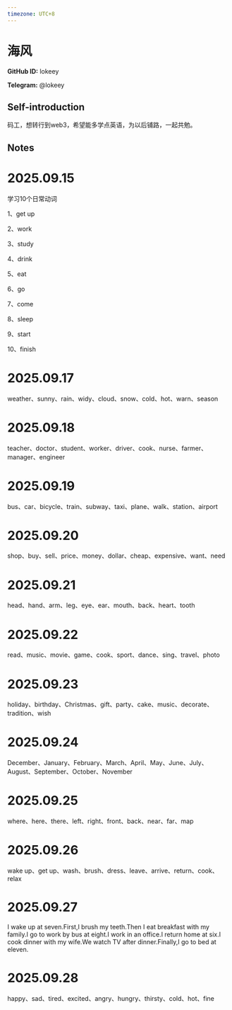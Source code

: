 ```yaml
---
timezone: UTC+8
---
```


# 海风

**GitHub ID:** lokeey

**Telegram:** @lokeey

## Self-introduction

码工，想转行到web3，希望能多学点英语，为以后铺路，一起共勉。

## Notes
<!-- Content_START -->
# 2025.09.15
<!-- DAILY_CHECKIN_2025-09-15_START -->
学习10个日常动词

1、get up

2、work

3、study

4、drink

5、eat

6、go

7、come

8、sleep

9、start

10、finish
<!-- DAILY_CHECKIN_2025-09-15_END -->


# 2025.09.17
<!-- DAILY_CHECKIN_2025-09-17_START -->
weather、sunny、rain、widy、cloud、snow、cold、hot、warn、season
<!-- DAILY_CHECKIN_2025-09-17_END -->


# 2025.09.18
<!-- DAILY_CHECKIN_2025-09-18_START -->
teacher、doctor、student、worker、driver、cook、nurse、farmer、manager、engineer
<!-- DAILY_CHECKIN_2025-09-18_END -->


# 2025.09.19
<!-- DAILY_CHECKIN_2025-09-19_START -->
bus、car、bicycle、train、subway、taxi、plane、walk、station、airport
<!-- DAILY_CHECKIN_2025-09-19_END -->


# 2025.09.20
<!-- DAILY_CHECKIN_2025-09-20_START -->
shop、buy、sell、price、money、dollar、cheap、expensive、want、need
<!-- DAILY_CHECKIN_2025-09-20_END -->


# 2025.09.21
<!-- DAILY_CHECKIN_2025-09-21_START -->
head、hand、arm、leg、eye、ear、mouth、back、heart、tooth
<!-- DAILY_CHECKIN_2025-09-21_END -->


# 2025.09.22
<!-- DAILY_CHECKIN_2025-09-22_START -->
read、music、movie、game、cook、sport、dance、sing、travel、photo
<!-- DAILY_CHECKIN_2025-09-22_END -->


# 2025.09.23
<!-- DAILY_CHECKIN_2025-09-23_START -->
holiday、birthday、Christmas、gift、party、cake、music、decorate、tradition、wish
<!-- DAILY_CHECKIN_2025-09-23_END -->


# 2025.09.24
<!-- DAILY_CHECKIN_2025-09-24_START -->
December、January、February、March、April、May、June、July、August、September、October、November
<!-- DAILY_CHECKIN_2025-09-24_END -->


# 2025.09.25
<!-- DAILY_CHECKIN_2025-09-25_START -->
where、here、there、left、right、front、back、near、far、map
<!-- DAILY_CHECKIN_2025-09-25_END -->


# 2025.09.26
<!-- DAILY_CHECKIN_2025-09-26_START -->
wake up、get up、wash、brush、dress、leave、arrive、return、cook、relax
<!-- DAILY_CHECKIN_2025-09-26_END -->


# 2025.09.27
<!-- DAILY_CHECKIN_2025-09-27_START -->
I wake up at seven.First,I brush my teeth.Then I eat breakfast with my family.I go to work by bus at eight.I work in an office.I return home at six.I cook dinner with my wife.We watch TV after dinner.Finally,I go to bed at eleven.
<!-- DAILY_CHECKIN_2025-09-27_END -->


# 2025.09.28
<!-- DAILY_CHECKIN_2025-09-28_START -->
happy、sad、tired、excited、angry、hungry、thirsty、cold、hot、fine
<!-- DAILY_CHECKIN_2025-09-28_END -->
<!-- Content_END -->
